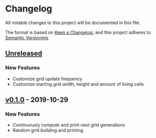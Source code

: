 # Changelog

All notable changes to this project will be documented in this file.

The format is based on [Keep a Changelog](https://keepachangelog.com/en/1.0.0/),
and this project adheres to [Semantic Versioning](https://semver.org/spec/v2.0.0.html).

## [Unreleased]

### New Features

- Customize grid update frequency
- Customize starting grid width, height and amount of living cells

## [v0.1.0] - 2019-10-29

### New Features

- Continuously compute and print next grid generations
- Random grid building and printing

[Unreleased]: https://github.com/splo/life/compare/v0.1.0...HEAD
[v0.1.0]: https://github.com/splo/life/commits/v0.1.0
